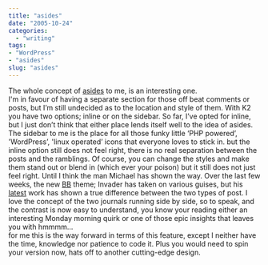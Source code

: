 ```yaml
---
title: "asides"
date: "2005-10-24"
categories: 
  - "writing"
tags:
- "WordPress"
- "asides"
slug: "asides"
---
```


The whole concept of [asides](https://photomatt.net/2004/05/19/asides/) to me, is an interesting one.  
I'm in favour of having a separate section for those off beat comments or posts, but I’m still undecided as to the location and style of them. With K2 you have two options; inline or on the sidebar. So far, I’ve opted for inline, but I just don’t think that either place lends itself well to the idea of asides. The sidebar to me is the place for all those funky little ‘PHP powered’, 'WordPress’, 'linux operated’ icons that everyone loves to stick in. but the inline option still does not feel right, there is no real separation between the posts and the ramblings. Of course, you can change the styles and make them stand out or blend in (which ever your poison) but it still does not just feel right. Until I think the man Michael has shown the way. Over the last few weeks, the new [BB](https://binarybonsai.com) theme; Invader has taken on various guises, but his [latest](https://binarybonsai.com/archives/2005/10/24/invader-hits-50/) work has shown a true difference between the two types of post. I love the concept of the two journals running side by side, so to speak, and the contrast is now easy to understand, you know your reading either an interesting Monday morning quirk or one of those epic insights that leaves you with hmmmm…  
for me this is the way forward in terms of this feature, except I neither have the time, knowledge nor patience to code it. Plus you would need to spin your version now, hats off to another cutting-edge design.
